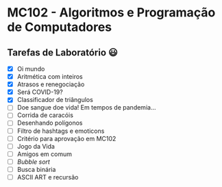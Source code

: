 # MC102 - Algoritmos e Programação de Computadores

## Tarefas de Laboratório :smiley:

- [x] Oi mundo 
- [x] Aritmética com inteiros
- [x] Atrasos e renegociação
- [x] Será COVID-19?
- [x] Classificador de triângulos
- [ ] Doe sangue doe vida! Em tempos de pandemia...
- [ ] Corrida de caracóis
- [ ] Desenhando polígonos
- [ ] Filtro de hashtags e emoticons
- [ ] Critério para aprovação em MC102
- [ ] Jogo da Vida
- [ ] Amigos em comum
- [ ] *Bubble sort*
- [ ] Busca binária
- [ ] ASCII ART e recursão 